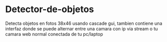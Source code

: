 # Detector-de-objetos
Detecta objetos en fotos 38x46 usando cascade gui, tambien contiene una interfaz donde se puede alternar entre una camara con ip via stream o tu camara web normal conectada de tu pc/laptop
